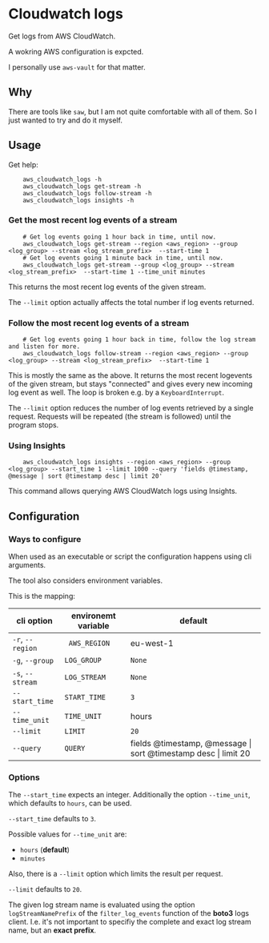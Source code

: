 # Cloudwatch logs

Get logs from AWS CloudWatch.

A wokring AWS configuration is expcted.

I personally use `aws-vault` for that matter.

## Why

There are tools like `saw`, but I am not quite comfortable with all of them. So I just wanted to try and do it myself.

## Usage

Get help:
```
    aws_cloudwatch_logs -h
    aws_cloudwatch_logs get-stream -h
    aws_cloudwatch_logs follow-stream -h
    aws_cloudwatch_logs insights -h
```

### Get the most recent log events of a stream
```
    # Get log events going 1 hour back in time, until now.
    aws_cloudwatch_logs get-stream --region <aws_region> --group <log_group> --stream <log_stream_prefix>  --start-time 1
    # Get log events going 1 minute back in time, until now.
    aws_cloudwatch_logs get-stream --group <log_group> --stream <log_stream_prefix>  --start-time 1 --time_unit minutes
```

This returns the most recent log events of the given stream.

The `--limit` option actually affects the total number if log events returned.

### Follow the most recent log events of a stream
```
    # Get log events going 1 hour back in time, follow the log stream and listen for more.
    aws_cloudwatch_logs follow-stream --region <aws_region> --group <log_group> --stream <log_stream_prefix>  --start-time 1
```

This is mostly the same as  the above. It returns the most recent logevents of the given stream, but stays "connected" and gives every new incoming log event as well.
The loop is broken e.g. by a `KeyboardInterrupt`.

The `--limit` option reduces the number of log events retrieved by a single request.
Requests will be repeated (the stream is followed) until the program stops.

### Using Insights
```
    aws_cloudwatch_logs insights --region <aws_region> --group <log_group> --start_time 1 --limit 1000 --query 'fields @timestamp, @message | sort @timestamp desc | limit 20'
```

This command allows querying AWS CloudWatch logs using Insights.

## Configuration

### Ways to configure
When used as an executable or script the configuration happens using cli arguments.

The tool also considers environment variables.

This is the mapping:

| cli option | environemt variable | default |
|------------|---------------------|---------|
| `-r`, `--region` |` AWS_REGION` | eu-west-1 |
| `-g`, `--group` | `LOG_GROUP` | `None` |
| `-s`, `--stream` | `LOG_STREAM` | `None` |
| `--start_time` | `START_TIME` | `3` |
| `--time_unit` | `TIME_UNIT` | hours |
| `--limit` | `LIMIT` | `20` |
| `--query` | `QUERY` | fields @timestamp, @message &#124; sort @timestamp desc &#124; limit 20 |

### Options
The `--start_time` expects an integer. Additionally the option `--time_unit`, which defaults to `hours`, can be used.

`--start_time` defaults to `3`.

Possible values for `--time_unit` are:
* `hours` (**default**)
* `minutes`

Also, there is a `--limit` option which limits the result per request.

`--limit` defaults to `20`.

The given log stream name is evaluated using the option `logStreamNamePrefix` of the `filter_log_events` function of the **boto3** logs client.
I.e. it's not important to specifiy the complete and exact log stream name, but an **exact prefix**.
